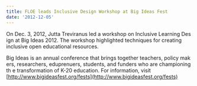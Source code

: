 ```yaml
---
title: FLOE leads Inclusive Design Workshop at Big Ideas Fest
date: '2012-12-05'
---
```


On Dec. 3, 2012, Jutta Treviranus led a workshop on Inclusive Learning Des
ign at Big Ideas 2012. The workshop highlighted techniques for creating inclusive open educational resources.

Big Ideas is an annual conference that brings together teachers, policy mak
ers, researchers, eduprenuers, students, and funders who are championing th
e transformation of K-20 education. For information, visit
[http://www.bigideasfest.org/fests](http://www.bigideasfest.org/fests)
